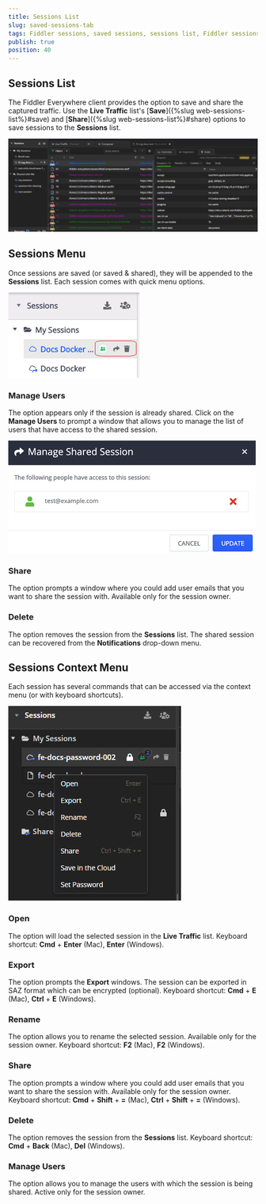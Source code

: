 ```yaml
---
title: Sessions List
slug: saved-sessions-tab
tags: Fiddler sessions, saved sessions, sessions list, Fiddler sessions tab
publish: true
position: 40
---
```


## Sessions List

The Fiddler Everywhere client provides the option to save and share the captured traffic. Use the __Live Traffic__ list's [__Save__]({%slug web-sessions-list%}#save) and [__Share__]({%slug web-sessions-list%}#share) options to save sessions to the __Sessions__ list.  

![Sessions list](../images/sessions/saved-sessions-all.png)

## Sessions Menu

Once sessions are saved (or saved & shared), they will be appended to the __Sessions__ list. Each session comes with quick menu options.

![Saved session fast options](../images/sessions/sessions-shared-in-list.png)

### Manage Users

The option appears only if the session is already shared. Click on the __Manage Users__ to prompt a window that allows you to manage the list of users that have access to the shared session.

![Manage Users](../images/sessions/sessions-shared-manage-users.png)
 
### Share

The option prompts a window where you could add user emails that you want to share the session with. Available only for the session owner.

### Delete

The option removes the session from the __Sessions__ list. The shared session can be recovered from the __Notifications__ drop-down menu.

## Sessions Context Menu

Each session has several commands that can be accessed via the context menu (or with keyboard shortcuts).

![Saved sessions context menu](../images/sessions/sessions-shared-context.png)

### Open

The option will load the selected session in the __Live Traffic__ list. Keyboard shortcut: __Cmd__ + __Enter__ (Mac), __Enter__ (Windows).

### Export

The option prompts the __Export__ windows. The session can be exported in SAZ format which can be encrypted (optional). Keyboard shortcut: __Cmd__ + __E__ (Mac), __Ctrl__ + __E__ (Windows).

### Rename

The option allows you to rename the selected session. Available only for the session owner. Keyboard shortcut: __F2__ (Mac), __F2__ (Windows).

### Share

The option prompts a window where you could add user emails that you want to share the session with. Available only for the session owner. Keyboard shortcut: __Cmd__ + __Shift__ + __=__ (Mac), __Ctrl__ + __Shift__ + __=__ (Windows).

### Delete

The option removes the session from the __Sessions__ list. Keyboard shortcut: __Cmd__ + __Back__ (Mac), __Del__ (Windows).

### Manage Users

The option allows you to manage the users with which the session is being shared. Active only for the session owner.
